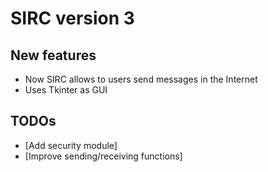 # SIRC version 3

## New features
  * Now SIRC allows to users send messages in the Internet
  * Uses Tkinter as GUI

## TODOs
  - [Add security module]
  - [Improve sending/receiving functions]

